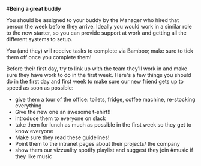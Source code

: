 #**Being a great buddy**

You should be assigned to your buddy by the Manager who hired that person the week before they arrive. Ideally you would work in a similar role to the new starter, so you can provide support at work and getting all the different systems to setup. 

You (and they) will receive tasks to complete via Bamboo; make sure to tick them off once you complete them!

Before their first day, try to link up with the team they'll work in and make sure they have work to do in the first week. Here's a few things you should do in the first day and first week to make sure our new friend gets up to speed as soon as possible:

- give them a tour of the office: toilets, fridge, coffee machine, re-stocking everything
- Give the new one an awesome t-shirt!!
- introduce them to everyone on slack
- take them for lunch as much as possible in the first week so they get to know everyone
- Make sure they read these guidelines!
- Point them to the intranet pages about their projects/ the company
- show them our vizzuality spotify playlist and suggest they join #music if they like music